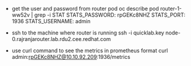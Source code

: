 * get the user and password from router pod
oc describe pod router-1-ww52v | grep -i STAT
STATS_PASSWORD:                         rpGEKc8NHZ
      STATS_PORT:                             1936
      STATS_USERNAME:                         admin


* ssh to the machine where router is running
ssh -i quicklab.key node-0.rajranjarouter.lab.rdu2.cee.redhat.com

* use curl command to see the metrics in prometheus format
curl admin:rpGEKc8NHZ@10.10.92.209:1936/metrics



